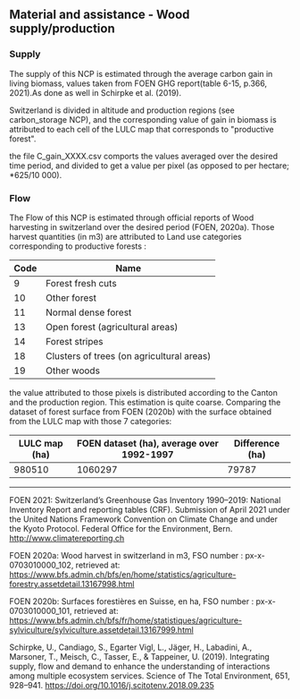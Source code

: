 ## Material and assistance - Wood supply/production

### Supply

The supply of this NCP is estimated through the average carbon gain in living biomass, values taken from FOEN GHG report(table 6-15, p.366, 2021).As done as well in Schirpke et al. (2019). 

Switzerland is divided in altitude and production regions (see carbon_storage NCP), and the corresponding value of gain in biomass is attributed to each cell of the LULC map that corresponds to "productive forest". 

the file C_gain_XXXX.csv comports the values averaged over the desired time period, and divided to get a value per pixel (as opposed to per hectare; *625/10 000).


### Flow

The Flow of this NCP is estimated through official reports of Wood harvesting in switzerland over the desired period (FOEN, 2020a). Those harvest quantities (in m3) are attributed to Land use categories corresponding to productive forests :

| Code | Name                                      |
| ---- | ----------------------------------------- |
| 9    | Forest fresh cuts                         |
| 10   | Other forest                              |
| 11   | Normal dense forest                       |
| 13   | Open forest (agricultural areas)          |
| 14   | Forest stripes                            |
| 18   | Clusters of trees (on agricultural areas) |
| 19   | Other woods                               |

the value attributed to those pixels is distributed according to the Canton and the production region. This estimation is quite coarse. Comparing the dataset of forest surface from FOEN (2020b) with the surface obtained from the LULC map with those 7 categories: 


| LULC map (ha) | FOEN dataset (ha), average over 1992-1997 | Difference (ha) |
| ------------- | ----------------------------------------- | --------------- |
| 980510        | 1060297                                   | 79787           |




------

FOEN 2021: Switzerland’s Greenhouse Gas Inventory 1990–2019: National Inventory Report
and reporting tables (CRF). Submission of April 2021 under the United Nations Framework
Convention on Climate Change and under the Kyoto Protocol. Federal Office for the
Environment, Bern. http://www.climatereporting.ch

FOEN 2020a: Wood harvest in switzerland in m3, FSO number :	px-x-0703010000_102, retrieved at: https://www.bfs.admin.ch/bfs/en/home/statistics/agriculture-forestry.assetdetail.13167998.html

FOEN 2020b: Surfaces forestières en Suisse, en ha, FSO number : px-x-0703010000_101, retrieved at: https://www.bfs.admin.ch/bfs/fr/home/statistiques/agriculture-sylviculture/sylviculture.assetdetail.13167999.html

Schirpke, U., Candiago, S., Egarter Vigl, L., Jäger, H., Labadini, A., Marsoner, T., Meisch, C., Tasser, E., & Tappeiner, U. (2019). Integrating supply, flow and demand to enhance the understanding of interactions among multiple ecosystem services. Science of The Total Environment, 651, 928–941. https://doi.org/10.1016/j.scitotenv.2018.09.235



